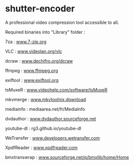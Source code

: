 # shutter-encoder
A professional video compression tool accessible to all.

Required binaries into "Library" folder :

7za : www.7-zip.org

VLC : www.videolan.org/vlc

dcraw : www.dechifro.org/dcraw

ffmpeg : www.ffmpeg.org

exiftool : www.exiftool.org

tsMuxeR : www.videohelp.com/software/tsMuxeR

mkvmerge : www.mkvtoolnix.download

mediainfo : mediaarea.net/fr/MediaInfo

dvdauthor : www.dvdauthor.sourceforge.net

youtube-dl : rg3.github.io/youtube-dl

WeTransfer : www.developers.wetransfer.com

XpdfReader : www.xpdfreader.com

bmxtranswrap : www.sourceforge.net/p/bmxlib/home/Home
